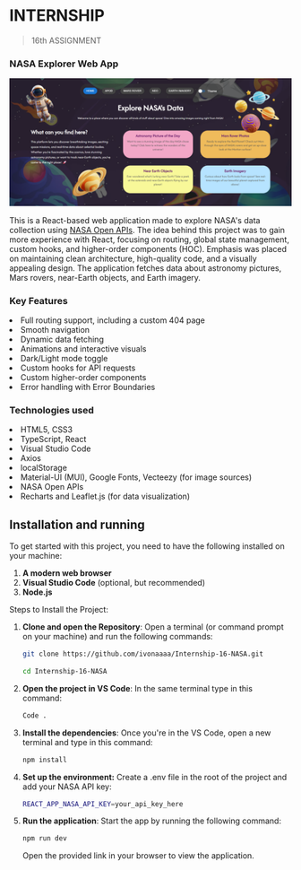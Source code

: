 # INTERNSHIP
> 16th ASSIGNMENT

### NASA Explorer Web App

![Screenshot of the landing page](src/assets/images/nasa-app-screenshot.png)

This is a React-based web application made to explore NASA's data collection using [NASA Open APIs](https://api.nasa.gov/). The idea behind this project was to gain more experience with React, focusing on routing, global state management, custom hooks, and higher-order components (HOC). Emphasis was placed on maintaining clean architecture, high-quality code, and a visually appealing design.  The application fetches data about astronomy pictures, Mars rovers, near-Earth objects, and Earth imagery.

### Key Features
<li>Full routing support, including a custom 404 page</li>
<li>Smooth navigation</li>
<li>Dynamic data fetching</li>
<li>Animations and interactive visuals</li>
<li>Dark/Light mode toggle</li>
<li>Custom hooks for API requests</li>
<li>Custom higher-order components</li>
<li>Error handling with Error Boundaries</li>

### Technologies used
<li>HTML5, CSS3</li>
<li>TypeScript, React</li>
<li>Visual Studio Code</li>
<li>Axios</li>
<li>localStorage</li>
<li>Material-UI (MUI), Google Fonts, Vecteezy (for image sources)</li>
<li>NASA Open APIs</li>
<li>Recharts and Leaflet.js (for data visualization)</li>


## Installation and running
To get started with this project, you need to have the following installed on your machine:
1. **A modern web browser**
2. **Visual Studio Code** (optional, but recommended)
3. **Node.js**

Steps to Install the Project:
1. **Clone and open the Repository**:
   Open a terminal (or command prompt on your machine) and run the following commands:
   
   ```bash
   git clone https://github.com/ivonaaaa/Internship-16-NASA.git
   ```
   ```bash
   cd Internship-16-NASA
   ```
2. **Open the project in VS Code**:
   In the same terminal type in this command:
    
   ```bash
   Code .
   ```

3. **Install the dependencies**:
   Once you're in the VS Code, open a new terminal and type in this command:
    
   ```bash
   npm install
   ```
4. **Set up the environment:**
   Create a .env file in the root of the project and add your NASA API key:
   ```bash
   REACT_APP_NASA_API_KEY=your_api_key_here
   ```
   
6. **Run the application**:
   Start the app by running the following command:
    
   ```bash
   npm run dev
   ```
   Open the provided link in your browser to view the application.

